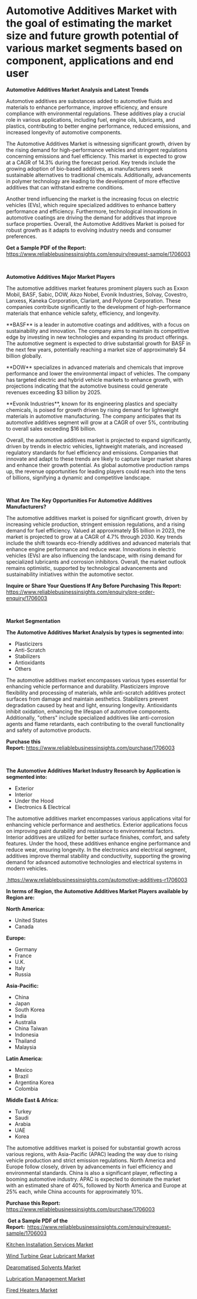 <p><h1>Automotive Additives Market with the goal of estimating the market size and future growth potential of various market segments based on component, applications and end user</h1></p><p><strong>Automotive Additives Market Analysis and Latest Trends</strong></p>
<p><p>Automotive additives are substances added to automotive fluids and materials to enhance performance, improve efficiency, and ensure compliance with environmental regulations. These additives play a crucial role in various applications, including fuel, engine oils, lubricants, and plastics, contributing to better engine performance, reduced emissions, and increased longevity of automotive components.</p><p>The Automotive Additives Market is witnessing significant growth, driven by the rising demand for high-performance vehicles and stringent regulations concerning emissions and fuel efficiency. This market is expected to grow at a CAGR of 14.3% during the forecast period. Key trends include the growing adoption of bio-based additives, as manufacturers seek sustainable alternatives to traditional chemicals. Additionally, advancements in polymer technology are leading to the development of more effective additives that can withstand extreme conditions.</p><p>Another trend influencing the market is the increasing focus on electric vehicles (EVs), which require specialized additives to enhance battery performance and efficiency. Furthermore, technological innovations in automotive coatings are driving the demand for additives that improve surface properties. Overall, the Automotive Additives Market is poised for robust growth as it adapts to evolving industry needs and consumer preferences.</p></p>
<p><strong>Get a Sample PDF of the Report:&nbsp;</strong> <a href="https://www.reliablebusinessinsights.com/enquiry/request-sample/1706003?utm_campaign=1091&utm_medium=2&utm_source=Github&utm_content=ia&utm_term=21102024&utm_id=automotive-additives">https://www.reliablebusinessinsights.com/enquiry/request-sample/1706003</a></p>
<p>&nbsp;</p>
<p><strong>Automotive Additives Major Market Players</strong></p>
<p><p>The automotive additives market features prominent players such as Exxon Mobil, BASF, Sabic, DOW, Akzo Nobel, Evonik Industries, Solvay, Covestro, Lanxess, Kaneka Corporation, Clariant, and Polyone Corporation. These companies contribute significantly to the development of high-performance materials that enhance vehicle safety, efficiency, and longevity.</p><p>**BASF** is a leader in automotive coatings and additives, with a focus on sustainability and innovation. The company aims to maintain its competitive edge by investing in new technologies and expanding its product offerings. The automotive segment is expected to drive substantial growth for BASF in the next few years, potentially reaching a market size of approximately $4 billion globally.</p><p>**DOW** specializes in advanced materials and chemicals that improve performance and lower the environmental impact of vehicles. The company has targeted electric and hybrid vehicle markets to enhance growth, with projections indicating that the automotive business could generate revenues exceeding $3 billion by 2025.</p><p>**Evonik Industries**, known for its engineering plastics and specialty chemicals, is poised for growth driven by rising demand for lightweight materials in automotive manufacturing. The company anticipates that its automotive additives segment will grow at a CAGR of over 5%, contributing to overall sales exceeding $16 billion.</p><p>Overall, the automotive additives market is projected to expand significantly, driven by trends in electric vehicles, lightweight materials, and increased regulatory standards for fuel efficiency and emissions. Companies that innovate and adapt to these trends are likely to capture larger market shares and enhance their growth potential. As global automotive production ramps up, the revenue opportunities for leading players could reach into the tens of billions, signifying a dynamic and competitive landscape.</p></p>
<p>&nbsp;</p>
<p><strong>What Are The Key Opportunities For Automotive Additives Manufacturers?</strong></p>
<p><p>The automotive additives market is poised for significant growth, driven by increasing vehicle production, stringent emission regulations, and a rising demand for fuel efficiency. Valued at approximately $5 billion in 2023, the market is projected to grow at a CAGR of 4.7% through 2030. Key trends include the shift towards eco-friendly additives and advanced materials that enhance engine performance and reduce wear. Innovations in electric vehicles (EVs) are also influencing the landscape, with rising demand for specialized lubricants and corrosion inhibitors. Overall, the market outlook remains optimistic, supported by technological advancements and sustainability initiatives within the automotive sector.</p></p>
<p><strong>Inquire or Share Your Questions If Any Before Purchasing This Report:</strong> <a href="https://www.reliablebusinessinsights.com/enquiry/pre-order-enquiry/1706003?utm_campaign=1091&utm_medium=2&utm_source=Github&utm_content=ia&utm_term=21102024&utm_id=automotive-additives">https://www.reliablebusinessinsights.com/enquiry/pre-order-enquiry/1706003</a></p>
<p>&nbsp;</p>
<p><strong>Market Segmentation</strong></p>
<p><strong>The Automotive Additives Market Analysis by types is segmented into:</strong></p>
<p><ul><li>Plasticizers</li><li>Anti-Scratch</li><li>Stabilizers</li><li>Antioxidants</li><li>Others</li></ul></p>
<p><p>The automotive additives market encompasses various types essential for enhancing vehicle performance and durability. Plasticizers improve flexibility and processing of materials, while anti-scratch additives protect surfaces from damage and maintain aesthetics. Stabilizers prevent degradation caused by heat and light, ensuring longevity. Antioxidants inhibit oxidation, enhancing the lifespan of automotive components. Additionally, "others" include specialized additives like anti-corrosion agents and flame retardants, each contributing to the overall functionality and safety of automotive products.</p></p>
<p><strong>Purchase this Report:&nbsp;</strong><a href="https://www.reliablebusinessinsights.com/purchase/1706003?utm_campaign=1091&utm_medium=2&utm_source=Github&utm_content=ia&utm_term=21102024&utm_id=automotive-additives">https://www.reliablebusinessinsights.com/purchase/1706003</a></p>
<p>&nbsp;</p>
<p><strong>The Automotive Additives Market Industry Research by Application is segmented into:</strong></p>
<p><ul><li>Exterior</li><li>Interior</li><li>Under the Hood</li><li>Electronics & Electrical</li></ul></p>
<p><p>The automotive additives market encompasses various applications vital for enhancing vehicle performance and aesthetics. Exterior applications focus on improving paint durability and resistance to environmental factors. Interior additives are utilized for better surface finishes, comfort, and safety features. Under the hood, these additives enhance engine performance and reduce wear, ensuring longevity. In the electronics and electrical segment, additives improve thermal stability and conductivity, supporting the growing demand for advanced automotive technologies and electrical systems in modern vehicles.</p></p>
<p><a href="https://www.reliablebusinessinsights.com/automotive-additives-r1706003?utm_campaign=1091&utm_medium=2&utm_source=Github&utm_content=ia&utm_term=21102024&utm_id=automotive-additives">&nbsp;https://www.reliablebusinessinsights.com/automotive-additives-r1706003</a></p>
<p><strong>In terms of Region, the Automotive Additives Market Players available by Region are:</strong></p>
<p>
    <p> <strong> North America: </strong>
        <ul>
            <li>United States</li>
            <li>Canada</li>
        </ul>
        </p> 
    <p> <strong> Europe: </strong>
        <ul>
            <li>Germany</li>
            <li>France</li>
            <li>U.K.</li>
            <li>Italy</li>
            <li>Russia</li>
        </ul>
        </p> 
    <p> <strong> Asia-Pacific: </strong>
        <ul>
            <li>China</li>
            <li>Japan</li>
            <li>South Korea</li>
            <li>India</li>
            <li>Australia</li>
            <li>China Taiwan</li>
            <li>Indonesia</li>
            <li>Thailand</li>
            <li>Malaysia</li>
        </ul>
        </p> 
    <p> <strong> Latin America: </strong>
        <ul>
            <li>Mexico</li>
            <li>Brazil</li>
            <li>Argentina Korea</li>
            <li>Colombia</li>
        </ul>
        </p> 
    <p> <strong> Middle East & Africa: </strong>
        <ul>
            <li>Turkey</li>
            <li>Saudi</li>
            <li>Arabia</li>
            <li>UAE</li>
            <li>Korea</li>
        </ul>
    </p>
    </p>
<p><p>The automotive additives market is poised for substantial growth across various regions, with Asia-Pacific (APAC) leading the way due to rising vehicle production and strict emission regulations. North America and Europe follow closely, driven by advancements in fuel efficiency and environmental standards. China is also a significant player, reflecting a booming automotive industry. APAC is expected to dominate the market with an estimated share of 40%, followed by North America and Europe at 25% each, while China accounts for approximately 10%.</p></p>
<p><strong>Purchase this Report: </strong><a href="https://www.reliablebusinessinsights.com/purchase/1706003?utm_campaign=1091&utm_medium=2&utm_source=Github&utm_content=ia&utm_term=21102024&utm_id=automotive-additives">https://www.reliablebusinessinsights.com/purchase/1706003</a></p>
<p>&nbsp;<strong>Get a Sample PDF of the Report:&nbsp;&nbsp;</strong><a href="https://www.reliablebusinessinsights.com/enquiry/request-sample/1706003?utm_campaign=1091&utm_medium=2&utm_source=Github&utm_content=ia&utm_term=21102024&utm_id=automotive-additives">https://www.reliablebusinessinsights.com/enquiry/request-sample/1706003</a></p>
<p><strong></strong></p>
<p><p><a href="https://www.linkedin.com/pulse/unveiling-market-trends-global-kitchen-installation-services-q5bsf?utm_campaign=1091&utm_medium=2&utm_source=Github&utm_content=ia&utm_term=21102024&utm_id=automotive-additives">Kitchen Installation Services Market</a></p><p><a href="https://github.com/burdgexaraeqn/Market-Research-Report-List-1/blob/main/wind-turbine-gear-lubricant-market.md?utm_campaign=1091&utm_medium=2&utm_source=Github&utm_content=ia&utm_term=21102024&utm_id=automotive-additives">Wind Turbine Gear Lubricant Market</a></p><p><a href="https://github.com/whitbyuhringenn/Market-Research-Report-List-1/blob/main/dearomatised-solvents-market.md?utm_campaign=1091&utm_medium=2&utm_source=Github&utm_content=ia&utm_term=21102024&utm_id=automotive-additives">Dearomatised Solvents Market</a></p><p><a href="https://www.linkedin.com/pulse/lubrication-management-market-consolidation-impact-structure-2024-2031-ribif?utm_campaign=1091&utm_medium=2&utm_source=Github&utm_content=ia&utm_term=21102024&utm_id=automotive-additives">Lubrication Management Market</a></p><p><a href="https://issuu.com/reportprime-2/docs/fired-heaters-market-size-2030.pptx_31efde1a8f92b3?utm_campaign=1091&utm_medium=2&utm_source=Github&utm_content=ia&utm_term=21102024&utm_id=automotive-additives">Fired Heaters Market</a></p></p>
